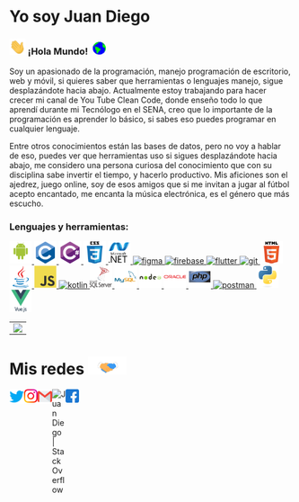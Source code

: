 # Yo soy Juan Diego

### <img src="https://github.com/JuanDiegogit/JuanDiegogit/blob/main/Resources/Hi.gif" width="29px"> ¡Hola Mundo!&nbsp; <img src="https://github.com/JuanDiegogit/JuanDiegogit/blob/main/Resources/Earth.gif" width="24px">

Soy un apasionado de la programación, manejo programación de escritorio, web y móvil, si quieres saber que herramientas o lenguajes manejo, sigue desplazándote hacia abajo. Actualmente estoy trabajando para hacer crecer mi canal de You Tube Clean Code, donde enseño todo lo que aprendí durante mi Tecnólogo en el SENA, creo que lo importante de la programación es aprender lo básico, si sabes eso puedes programar en cualquier lenguaje.

Entre otros conocimientos están las bases de datos, pero no voy a hablar de eso, puedes ver que herramientas uso si sigues desplazándote hacia abajo, me considero una persona curiosa del conocimiento que con su disciplina sabe invertir el tiempo, y hacerlo productivo. Mis aficiones son el ajedrez, juego online, soy de esos amigos que si me invitan a jugar al fútbol acepto encantado, me encanta la música electrónica, es el género que más escucho.


<h3 align="left">Lenguajes y herramientas:</h3>
<p align="left"> 
<a href="https://developer.android.com" target="_blank"> <img src="https://raw.githubusercontent.com/devicons/devicon/master/icons/android/android-original-wordmark.svg" alt="android" width="40" height="40"/> </a>
<a href="https://www.cprogramming.com/" target="_blank"> <img src="https://raw.githubusercontent.com/devicons/devicon/master/icons/c/c-original.svg" alt="c" width="40" height="40"/> </a>
<a href="https://github.com/JuanDiegogit?tab=repositories&q=&type=&language=c%23&sort=stargazers" target="_blank"> <img src="https://raw.githubusercontent.com/devicons/devicon/master/icons/csharp/csharp-original.svg" alt="csharp" width="40" height="40"/> </a> 
<a href="https://www.w3schools.com/css/" target="_blank"> <img src="https://raw.githubusercontent.com/devicons/devicon/master/icons/css3/css3-original-wordmark.svg" alt="css3" width="40" height="40"/> </a> 
<a href="https://dotnet.microsoft.com/" target="_blank"> <img src="https://raw.githubusercontent.com/devicons/devicon/master/icons/dot-net/dot-net-original-wordmark.svg" alt="dotnet" width="40" height="40"/> </a> 
<a href="https://www.figma.com/" target="_blank"> <img src="https://www.vectorlogo.zone/logos/figma/figma-icon.svg" alt="figma" width="40" height="40"/> </a> 
<a href="https://firebase.google.com/" target="_blank"> <img src="https://www.vectorlogo.zone/logos/firebase/firebase-icon.svg" alt="firebase" width="40" height="40"/> </a> 
<a href="https://flutter.dev" target="_blank"> <img src="https://www.vectorlogo.zone/logos/flutterio/flutterio-icon.svg" alt="flutter" width="40" height="40"/> </a> 
<a href="https://git-scm.com/" target="_blank"> <img src="https://www.vectorlogo.zone/logos/git-scm/git-scm-icon.svg" alt="git" width="40" height="40"/> </a> 
<a href="https://www.w3.org/html/" target="_blank"> <img src="https://raw.githubusercontent.com/devicons/devicon/master/icons/html5/html5-original-wordmark.svg" alt="html5" width="40" height="40"/> </a> 
<a href="https://www.java.com" target="_blank"> <img src="https://raw.githubusercontent.com/devicons/devicon/master/icons/java/java-original.svg" alt="java" width="40" height="40"/> </a> 
<a href="https://developer.mozilla.org/en-US/docs/Web/JavaScript" target="_blank"> <img src="https://raw.githubusercontent.com/devicons/devicon/master/icons/javascript/javascript-original.svg" alt="javascript" width="40" height="40"/> </a> 
<a href="https://kotlinlang.org" target="_blank"> <img src="https://www.vectorlogo.zone/logos/kotlinlang/kotlinlang-icon.svg" alt="kotlin" width="40" height="40"/> </a> 
<a href="https://www.microsoft.com/en-us/sql-server" target="_blank"> <img src="https://github.com/JuanDiegogit/JuanDiegogit/blob/main/Resources/microsoft-sql-server.svg" alt="mssql" width="40" height="40"/> </a> 
<a href="https://www.mysql.com/" target="_blank"> <img src="https://raw.githubusercontent.com/devicons/devicon/master/icons/mysql/mysql-original-wordmark.svg" alt="mysql" width="40" height="40"/> </a> 
<a href="https://nodejs.org" target="_blank"> <img src="https://raw.githubusercontent.com/devicons/devicon/master/icons/nodejs/nodejs-original-wordmark.svg" alt="nodejs" width="40" height="40"/> </a> 
<a href="https://www.oracle.com/" target="_blank"> <img src="https://raw.githubusercontent.com/devicons/devicon/master/icons/oracle/oracle-original.svg" alt="oracle" width="40" height="40"/> </a> 
<a href="https://www.php.net" target="_blank"> <img src="https://raw.githubusercontent.com/devicons/devicon/master/icons/php/php-original.svg" alt="php" width="40" height="40"/> </a> 
<a href="https://postman.com" target="_blank"> <img src="https://www.vectorlogo.zone/logos/getpostman/getpostman-icon.svg" alt="postman" width="40" height="40"/> </a> 
<a href="https://www.python.org" target="_blank"> <img src="https://raw.githubusercontent.com/devicons/devicon/master/icons/python/python-original.svg" alt="python" width="40" height="40"/> </a> 
<a href="https://vuejs.org/" target="_blank"> <img src="https://raw.githubusercontent.com/devicons/devicon/master/icons/vuejs/vuejs-original-wordmark.svg" alt="vuejs" width="40" height="40"/> </a> 
</p>



<table width="100%"  border="0" cellpadding="0" cellspacing="0">
  <tr>
    <td align="center">
      <img align="left" src="https://github-readme-stats.vercel.app/api?username=JuanDiegogit&show_icons=true&theme=dracula" />
    </td>
  </tr>
</table>


# Mis redes <img src="https://github.com/JuanDiegogit/JuanDiegogit/blob/main/Resources/Handshake.gif" height="32px">


  <a href="https://twitter.com/_JuanDiego36">
    <img align="left" alt="Satyam Goyal | Twitter" width="26px" src="https://github.com/JuanDiegogit/JuanDiegogit/blob/main/Resources/Twitter.svg" />
  </a> &nbsp;&nbsp;
  
  <a href="https://www.instagram.com/eljuandi36_/">
    <img align="left" alt="Satyam Goyal | Instagram" width="24px" src="https://github.com/JuanDiegogit/JuanDiegogit/blob/main/Resources/Instagram.svg" />
  </a> &nbsp;&nbsp;
  
  <a href="mailto:mejiamaestrejuandiego@gmail.com">
    <img align="left" alt="Satyam Goyal | Gmail" width="26px" src="https://github.com/JuanDiegogit/JuanDiegogit/blob/main/Resources/Gmail.svg" />
  </a>
 <a href="https://stackoverflow.com/users/189253">
    <img align="left" alt="Juan Diego | Stack Overflow" width="24px" src="https://github.com/JuanDiegogit/JuanDiegogit/blob/main/Resources/stack.svg" />
  </a> &nbsp;&nbsp;
  
   <a href="https://www.facebook.com/eljuandi.mejiamaestre/">
    <img align="left" alt="Juan Diego | Facebook" width="24px" src="https://github.com/JuanDiegogit/JuanDiegogit/blob/main/Resources/facebook.svg" />
  </a> &nbsp;&nbsp;

